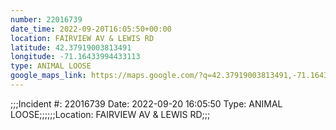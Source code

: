 ```yaml
---
number: 22016739
date_time: 2022-09-20T16:05:50+00:00
location: FAIRVIEW AV & LEWIS RD
latitude: 42.37919003813491
longitude: -71.16433994433113
type: ANIMAL LOOSE
google_maps_link: https://maps.google.com/?q=42.37919003813491,-71.16433994433113
---
```


;;;Incident #: 22016739  Date: 2022-09-20 16:05:50   Type: ANIMAL LOOSE;;;;;;Location: FAIRVIEW AV & LEWIS RD;;;
